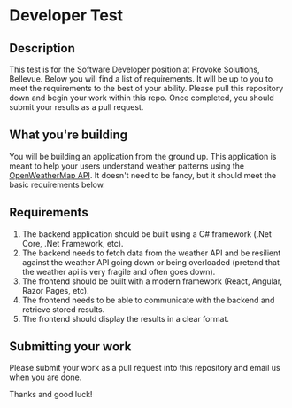 # Developer Test

## Description
This test is for the Software Developer position at Provoke Solutions, Bellevue. Below you will find a list of requirements. It will be up to you to meet the requirements to the best of your ability. Please pull this repository down and begin your work within this repo. Once completed, you should submit your results as a pull request.

## What you're building
You will be building an application from the ground up. This application is meant to help your users understand weather patterns using the [OpenWeatherMap API](https://openweathermap.org/). It doesn't need to be fancy, but it should meet the basic requirements below. 

## Requirements
1) The backend application should be built using a C# framework (.Net Core, .Net Framework, etc).
1) The backend needs to fetch data from the weather API and be resilient against the weather API going down or being overloaded (pretend that the weather api is very fragile and often goes down).
1) The frontend should be built with a modern framework (React, Angular, Razor Pages, etc).
1) The frontend needs to be able to communicate with the backend and retrieve stored results.
1) The frontend should display the results in a clear format.

## Submitting your work
Please submit your work as a pull request into this repository and email us when you are done.

Thanks and good luck!
